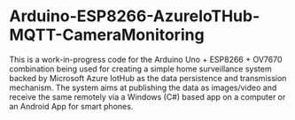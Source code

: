 # Arduino-ESP8266-AzureIoTHub-MQTT-CameraMonitoring
This is a work-in-progress code for the Arduino Uno + ESP8266 + OV7670 combination being used for creating a simple home surveillance system backed by Microsoft Azure IotHub as the data persistence and transmission mechanism. 
The system aims at publishing the data as images/video and receive the same remotely via a Windows (C#) based app on a computer or an Android App for smart phones.
